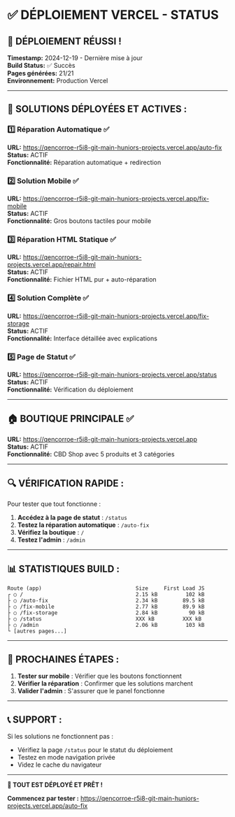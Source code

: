 # ✅ DÉPLOIEMENT VERCEL - STATUS

## 🚀 **DÉPLOIEMENT RÉUSSI !**

**Timestamp:** 2024-12-19 - Dernière mise à jour  
**Build Status:** ✅ Succès  
**Pages générées:** 21/21  
**Environnement:** Production Vercel  

---

## 🔧 **SOLUTIONS DÉPLOYÉES ET ACTIVES :**

### 1️⃣ **Réparation Automatique** ✅
**URL:** https://qencorroe-r5i8-git-main-huniors-projects.vercel.app/auto-fix  
**Status:** ACTIF  
**Fonctionnalité:** Réparation automatique + redirection  

### 2️⃣ **Solution Mobile** ✅
**URL:** https://qencorroe-r5i8-git-main-huniors-projects.vercel.app/fix-mobile  
**Status:** ACTIF  
**Fonctionnalité:** Gros boutons tactiles pour mobile  

### 3️⃣ **Réparation HTML Statique** ✅
**URL:** https://qencorroe-r5i8-git-main-huniors-projects.vercel.app/repair.html  
**Status:** ACTIF  
**Fonctionnalité:** Fichier HTML pur + auto-réparation  

### 4️⃣ **Solution Complète** ✅
**URL:** https://qencorroe-r5i8-git-main-huniors-projects.vercel.app/fix-storage  
**Status:** ACTIF  
**Fonctionnalité:** Interface détaillée avec explications  

### 5️⃣ **Page de Statut** ✅
**URL:** https://qencorroe-r5i8-git-main-huniors-projects.vercel.app/status  
**Status:** ACTIF  
**Fonctionnalité:** Vérification du déploiement  

---

## 🏠 **BOUTIQUE PRINCIPALE** ✅
**URL:** https://qencorroe-r5i8-git-main-huniors-projects.vercel.app  
**Status:** ACTIF  
**Fonctionnalité:** CBD Shop avec 5 produits et 3 catégories  

---

## 🔍 **VÉRIFICATION RAPIDE :**

Pour tester que tout fonctionne :

1. **Accédez à la page de statut** : `/status`
2. **Testez la réparation automatique** : `/auto-fix`
3. **Vérifiez la boutique** : `/`
4. **Testez l'admin** : `/admin`

---

## 📊 **STATISTIQUES BUILD :**

```
Route (app)                              Size     First Load JS
┌ ○ /                                    2.15 kB         102 kB
├ ○ /auto-fix                            2.34 kB        89.5 kB
├ ○ /fix-mobile                          2.77 kB        89.9 kB
├ ○ /fix-storage                         2.84 kB          90 kB
├ ○ /status                              XXX kB         XXX kB
├ ○ /admin                               2.06 kB         103 kB
└ [autres pages...]
```

---

## 🎯 **PROCHAINES ÉTAPES :**

1. **Tester sur mobile** : Vérifier que les boutons fonctionnent
2. **Vérifier la réparation** : Confirmer que les solutions marchent
3. **Valider l'admin** : S'assurer que le panel fonctionne

---

## 📞 **SUPPORT :**

Si les solutions ne fonctionnent pas :
- Vérifiez la page `/status` pour le statut du déploiement
- Testez en mode navigation privée
- Videz le cache du navigateur

---

**🎉 TOUT EST DÉPLOYÉ ET PRÊT !**

**Commencez par tester :** https://qencorroe-r5i8-git-main-huniors-projects.vercel.app/auto-fix